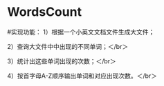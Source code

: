 # WordsCount
#实现功能：
1）根据一个小英文文档文件生成大文件；   

2）查询大文件中中出现的不同单词；＜/br＞   

3）统计出这些单词出现的次数；＜/br＞   

4）按首字母A-Z顺序输出单词和对应出现次数。＜/br＞   



